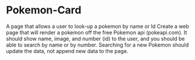 # Pokemon-Card
A page that allows a user to look-up a pokemon by name or Id
Create a web page that will render a pokemon off
the free Pokemon api (pokeapi.com). It should show name,
image, and number (id) to the user, and you should be able
to search by name or by number. Searching for a new Pokemon
should update the data, not append new data to the page.